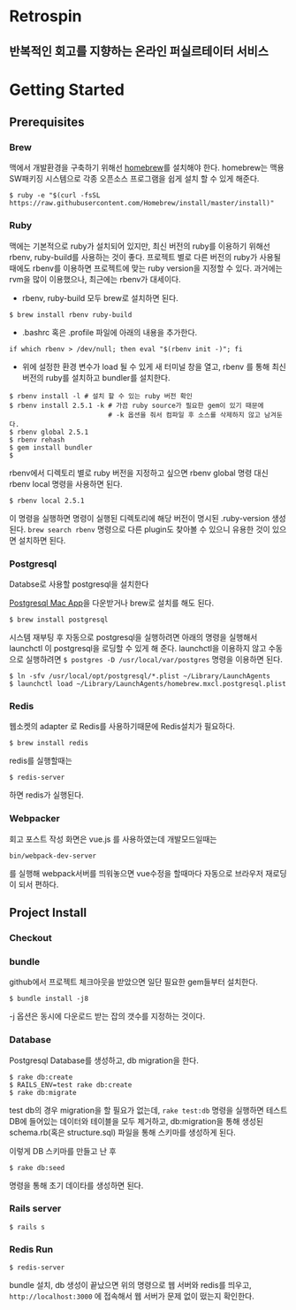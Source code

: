 # Retrospin
## 반복적인 회고를 지향하는 온라인 퍼실르테이터 서비스

# Getting Started

## Prerequisites
### Brew

맥에서 개발환경을 구축하기 위해선 [homebrew](http://brew.sh/)를 설치해야 한다. homebrew는 맥용 SW패키징 시스템으로 각종 오픈소스 프로그램을 쉽게 설치 할 수 있게 해준다.

```shell
$ ruby -e "$(curl -fsSL https://raw.githubusercontent.com/Homebrew/install/master/install)"
```

### Ruby 
 
맥에는 기본적으로 ruby가 설치되어 있지만, 최신 버전의 ruby를 이용하기 위해선 rbenv, ruby-build를 사용하는 것이 좋다. 프로젝트 별로 다른 버전의 ruby가 사용될 때에도 rbenv를 이용하면 프로젝트에 맞는 ruby version을 지정할 수 있다. 과거에는 rvm을 많이 이용했으나, 최근에는 rbenv가 대세이다. 

* rbenv, ruby-build 모두 brew로 설치하면 된다.

```shell
$ brew install rbenv ruby-build
```

* .bashrc 혹은 .profile 파일에 아래의 내용을 추가한다. 

```shell
if which rbenv > /dev/null; then eval "$(rbenv init -)"; fi
```

* 위에 설정한 환경 변수가 load 될 수 있게 새 터미널 창을 열고, rbenv 를 통해 최신 버전의 ruby를 설치하고 bundler를 설치한다.

```shell
$ rbenv install -l # 설치 할 수 있는 ruby 버전 확인
$ rbenv install 2.5.1 -k # 가끔 ruby source가 필요한 gem이 있기 때문에
                         # -k 옵션을 줘서 컴파일 후 소스를 삭제하지 않고 남겨둔다.
$ rbenv global 2.5.1 
$ rbenv rehash 
$ gem install bundler
$ 
```

rbenv에서 디렉토리 별로 ruby 버전을 지정하고 싶으면 rbenv global 명령 대신 rbenv local 명령을 사용하면 된다.

`$ rbenv local 2.5.1`

이 명령을 실행하면 명령이 실행된 디렉토리에 해당 버전이 명시된 .ruby-version 생성된다.
`brew search rbenv` 명령으로 다른 plugin도 찾아볼 수 있으니 유용한 것이 있으면 설치하면 된다.

### Postgresql 

Databse로 사용할 postgresql을 설치한다

[Postgresql Mac App](https://www.postgresql.org/download/macosx/)을 다운받거나 brew로 설치를 해도 된다.

```shell
$ brew install postgresql
```

시스템 재부팅 후 자동으로 postgresql을 실행하려면 아래의 명령을 실행해서 launchctl 이 postgresql을 로딩할 수 있게 해 준다. launchctl을 이용하지 않고 수동으로 실행하려면 `$ postgres -D /usr/local/var/postgres` 명령을 이용하면 된다.

```shell
$ ln -sfv /usr/local/opt/postgresql/*.plist ~/Library/LaunchAgents
$ launchctl load ~/Library/LaunchAgents/homebrew.mxcl.postgresql.plist
```

### Redis
웹소켓의 adapter 로 Redis를 사용하기때문에 Redis설치가 필요하다.

```shell
$ brew install redis
```
redis를 실행할때는
```shell
$ redis-server
```
하면 redis가 실행된다.

### Webpacker
회고 포스트 작성 화면은 vue.js 를 사용하였는데 개발모드일때는 
```
bin/webpack-dev-server
```
를 실행해 webpack서버를 띄워놓으면 vue수정을 할때마다 자동으로 브라우저 재로딩이 되서 편하다. 

## Project Install

### Checkout

### bundle

github에서 프로젝트 체크아웃을 받았으면 일단 필요한 gem들부터 설치한다. 
```shell
$ bundle install -j8
```

-j 옵션은 동시에 다운로드 받는 잡의 갯수를 지정하는 것이다.

### Database

Postgresql Database를 생성하고, db migration을 한다.

```shell
$ rake db:create
$ RAILS_ENV=test rake db:create
$ rake db:migrate
```

test db의 경우 migration을 할 필요가 없는데, `rake test:db` 명령을 실행하면 테스트 DB에 들어있는 데이터와 테이블을 모두 제거하고, db:migration을 통해 생성된 schema.rb(혹은 structure.sql) 파일을 통해 스키마를 생성하게 된다. 

이렇게 DB 스키마를 만들고 난 후

```shell
$ rake db:seed
```

명령을 통해 초기 데이타를 생성하면 된다.

### Rails server

```shell
$ rails s
```

### Redis Run
```shell
$ redis-server
```

bundle 설치, db 생성이 끝났으면 위의 명령으로 웹 서버와 redis를 띄우고, `http://localhost:3000` 에 접속해서 웹 서버가 문제 없이 떴는지 확인한다. 



